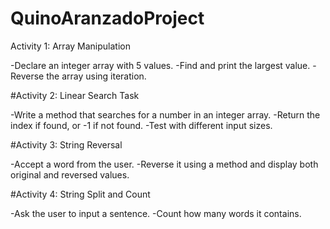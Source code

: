 # QuinoAranzadoProject

Activity 1: Array Manipulation

-Declare an integer array with 5 values.
-Find and print the largest value.
-Reverse the array using iteration.

#Activity 2: Linear Search Task

-Write a method that searches for a number in an integer array.
-Return the index if found, or -1 if not found.
-Test with different input sizes.

#Activity 3: String Reversal

-Accept a word from the user.
-Reverse it using a method and display both original and reversed values.

#Activity 4: String Split and Count

-Ask the user to input a sentence.
-Count how many words it contains.
